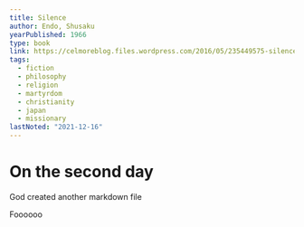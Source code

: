 ```yaml
---
title: Silence
author: Endo, Shusaku
yearPublished: 1966
type: book
link: https://celmoreblog.files.wordpress.com/2016/05/235449575-silence-shusaku-endo-william-johnston.pdf
tags:
  - fiction
  - philosophy
  - religion
  - martyrdom
  - christianity
  - japan
  - missionary
lastNoted: "2021-12-16"
---
```


# On the second day

God created another markdown file

Foooooo
